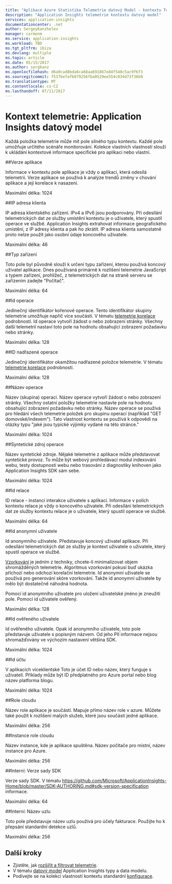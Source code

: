 ```yaml
---
title: "Aplikace Azure Statistika Telemetrie datový Model - kontextu Telemetrie | Microsoft Docs"
description: "Application Insights telemetrie kontextu datový model"
services: application-insights
documentationcenter: .net
author: SergeyKanzhelev
manager: carmonm
ms.service: application-insights
ms.workload: TBD
ms.tgt_pltfrm: ibiza
ms.devlang: multiple
ms.topic: article
ms.date: 05/15/2017
ms.author: sergkanz
ms.openlocfilehash: d6a0cad8bda6ca68aa691867e84f540c5ac9f6f3
ms.sourcegitcommit: f537befafb079256fba0529ee554c034d73f36b0
ms.translationtype: MT
ms.contentlocale: cs-CZ
ms.lasthandoff: 07/11/2017
---
```

# <a name="telemetry-context-application-insights-data-model"></a>Kontext telemetrie: Application Insights datový model

Každá položka telemetrie může mít pole silného typu kontextu. Každé pole umožňuje určitého scénáře monitorování. Kolekce vlastních vlastností slouží k ukládání kontextové informace specifické pro aplikaci nebo vlastní.


##<a name="application-version"></a>Verze aplikace

Informace v kontextu pole aplikace je vždy o aplikaci, která odesílá telemetrii. Verze aplikace se používá k analýze trendů změny v chování aplikace a její korelace k nasazení.

Maximální délka: 1024


##<a name="client-ip-address"></a>IP adresa klienta

IP adresa klientského zařízení. IPv4 a IPv6 jsou podporovány. Při odesílání telemetrických dat ze služby umístění kontextu je o uživatele, který spustil operace ve službě. Application Insights extrahovat informace geografického umístění, z IP adresy klienta a pak ho zkrátit. IP adresa klienta samostatně proto nelze použít jako osobní údaje koncového uživatele. 

Maximální délka: 46


##<a name="device-type"></a>Typ zařízení

Toto pole byl původně slouží k určení typu zařízení, kterou používá koncový uživatel aplikace. Dnes používaná primárně k rozlišení telemetrie JavaScript s typem zařízení, prohlížeč, z telemetrických dat na straně serveru se zařízením zadejte "Počítač".

Maximální délka: 64


##<a name="operation-id"></a>Id operace

Jedinečný identifikátor kořenové operace. Tento identifikátor skupiny telemetrie umožňuje napříč více součástí. V tématu [telemetrie korelace](application-insights-correlation.md) podrobnosti. Id operace vytvoří žádost o nebo zobrazení stránky. Všechny další telemetrií nastaví toto pole na hodnotu obsahující zobrazení požadavku nebo stránky. 

Maximální délka: 128


##<a name="parent-operation-id"></a>ID nadřazené operace

Jedinečný identifikátor okamžitou nadřazené položce telemetrie. V tématu [telemetrie korelace](application-insights-correlation.md) podrobnosti.

Maximální délka: 128


##<a name="operation-name"></a>Název operace

Název (skupina) operaci. Název operace vytvoří žádost o nebo zobrazení stránky. Všechny ostatní položky telemetrie nastavte pole na hodnotu obsahující zobrazení požadavku nebo stránky. Název operace se používá pro hledání všech telemetrie položek pro skupinu operací (například "GET domovské/indexem"). Tato vlastnost kontextu se používá k odpovědi na otázky typu "jaké jsou typické výjimky vydané na této stránce."

Maximální délka: 1024


##<a name="synthetic-source-of-the-operation"></a>Syntetické zdroj operace

Název syntetické zdroje. Nějaké telemetrie z aplikace může představovat syntetické provoz. To může být webový prohledávací modul indexování webu, testy dostupnosti webu nebo trasování z diagnostiky knihoven jako Application Insights SDK sám sebe.

Maximální délka: 1024


##<a name="session-id"></a>Id relace

ID relace - instanci interakce uživatele s aplikací. Informace v polích kontextu relace je vždy o koncového uživatele. Při odesílání telemetrických dat ze služby kontextu relace je o uživatele, který spustil operace ve službě.

Maximální délka: 64


##<a name="anonymous-user-id"></a>Id anonymní uživatele

Id anonymního uživatele. Představuje koncový uživatel aplikace. Při odesílání telemetrických dat ze služby je kontext uživatele o uživatele, který spustil operace ve službě.

[Vzorkování](app-insights-sampling.md) je jedním z techniky, chcete-li minimalizovat objem shromážděných telemetrie. Algoritmus vzorkování pokusí buď ukázka příchozí nebo odchozí korelační telemetrie. Id anonymní uživatele se používá pro generování skóre vzorkování. Takže id anonymní uživatele by mělo být dostatečně náhodná hodnota. 

Pomocí id anonymního uživatele pro uložení uživatelské jméno je zneužití pole. Pomocí id uživatele ověřený.

Maximální délka: 128


##<a name="authenticated-user-id"></a>Id ověřeného uživatele

Id ověřeného uživatele. Opak id anonymního uživatele, toto pole představuje uživatele s popisným názvem. Od jeho PII informace nejsou shromažďovány ve výchozím nastavení většina SDK.

Maximální délka: 1024


##<a name="account-id"></a>Id účtu

V aplikacích víceklientské Toto je účet ID nebo název, který funguje s uživateli. Příklady může být ID předplatného pro Azure portal nebo blog název platforma blogu.

Maximální délka: 1024


##<a name="cloud-role"></a>Role cloudu

Název role aplikace je součástí. Mapuje přímo název role v azure. Můžete také použít k rozlišení malých služeb, které jsou součástí jedné aplikace.

Maximální délka: 256


##<a name="cloud-role-instance"></a>Instance role cloudu

Název instance, kde je aplikace spuštěna. Název počítače pro místní, název instance pro Azure.

Maximální délka: 256


##<a name="internal-sdk-version"></a>Interní: Verze sady SDK

Verze sady SDK. V tématu https://github.com/Microsoft/ApplicationInsights-Home/blob/master/SDK-AUTHORING.md#sdk-version-specification informace.

Maximální délka: 64


##<a name="internal-node-name"></a>Interní: Název uzlu

Toto pole představuje název uzlu používá pro účely fakturace. Použijte ho k přepsání standardní detekce uzlů.

Maximální délka: 256


## <a name="next-steps"></a>Další kroky

- Zjistěte, jak [rozšířit a filtrovat telemetrie](app-insights-api-filtering-sampling.md).
- V tématu [datový model](application-insights-data-model.md) Application Insights typy a data modelu.
- Podívejte se na kolekci vlastností kontextu standardní [konfigurace](app-insights-configuration-with-applicationinsights-config.md#telemetry-initializers-aspnet).
